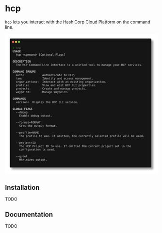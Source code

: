# hcp

`hcp` lets you interact with the [HashiCorp Cloud
Platform](https://cloud.hashicorp.com) on the command line.

![hcp](assets/hcp.png?raw=true "screenshot of HCP CLI")

## Installation

TODO

## Documentation

TODO
